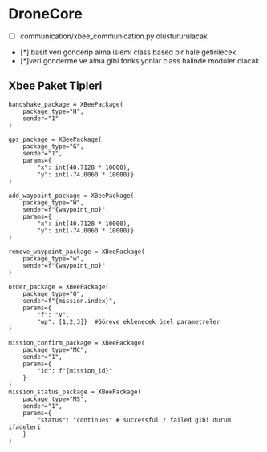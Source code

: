 # DroneCore

- [ ] communication/xbee_communication.py olustururulacak
- [*] basit veri gonderip alma islemi class based bir hale getirilecek 
- [*]veri gonderme ve alma gibi fonksiyonlar class halinde moduler olacak

## Xbee Paket Tipleri
```
handshake_package = XBeePackage(
    package_type="H",
    sender="1"
)

gps_package = XBeePackage(
    package_type="G",
    sender="1",
    params={
        "x": int(40.7128 * 10000),
        "y": int(-74.0060 * 10000)}
)

add_waypoint_package = XBeePackage(
    package_type="W",
    sender=f"{waypoint_no}",
    params={
        "x": int(40.7128 * 10000),
        "y": int(-74.0060 * 10000)}
)

remove_waypoint_package = XBeePackage(
    package_type="w",
    sender=f"{waypoint_no}"
)

order_package = XBeePackage(
    package_type="O",
    sender=f"{mission.index}",
    params={
        "f": "V",
        "wp": [1,2,3]}  #Göreve eklenecek özel parametreler
)

mission_confirm_package = XBeePackage(
    package_type="MC",
    sender="1",
    params={
        "id": f"{mission_id}"
    }
)
mission_status_package = XBeePackage(
    package_type="MS",
    sender="1",
    params={
        "status": "continues" # successful / failed gibi durum ifadeleri
    }
)
```